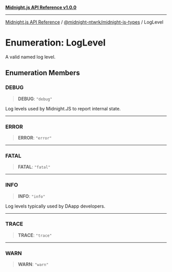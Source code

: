 [**Midnight.js API Reference v1.0.0**](../../../README.md)

***

[Midnight.js API Reference](../../../packages.md) / [@midnight-ntwrk/midnight-js-types](../README.md) / LogLevel

# Enumeration: LogLevel

A valid named log level.

## Enumeration Members

### DEBUG

> **DEBUG**: `"debug"`

Log levels used by Midnight.JS to report internal state.

***

### ERROR

> **ERROR**: `"error"`

***

### FATAL

> **FATAL**: `"fatal"`

***

### INFO

> **INFO**: `"info"`

Log levels typically used by DAapp developers.

***

### TRACE

> **TRACE**: `"trace"`

***

### WARN

> **WARN**: `"warn"`
